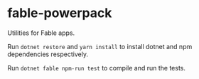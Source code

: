 # fable-powerpack

Utilities for Fable apps.

Run `dotnet restore` and `yarn install` to install dotnet and npm dependencies respectively.

Run `dotnet fable npm-run test` to compile and run the tests.
